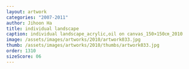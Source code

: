 ```yaml
---
layout: artwork
categories: "2007-2011"
author: Jihoon Ha
title: individual landscape
caption: individual landscape_acrylic,oil on canvas_150×150㎝_2010
image: /assets/images/artworks/2010/artwork033.jpg
thumb: /assets/images/artworks/2010/thumbs/artwork033.jpg
order: 1310
sizeScore: 06
---
```

